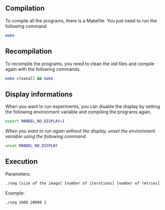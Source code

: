 ## Compilation

To compile all the programs, there is a Makefile. You just need to run the following command.

```bash
make
```


## Recompilation

To recompile the programs, you need to clean the old files and compile again with the following commands.

```bash
make cleanall && make
```


## Display informations
	
When you want to run experiments, you can disable the display by setting the following environment variable and compiling the programs again.

```bash
export MANDEL_NO_DISPLAY=1
```


*When you want to run again without the display, unset the environment variable using the following command.*

```bash
unset MANDEL_NO_DISPLAY
```


## Execution

Parameters:

```bash
./seq [size of the image] [number of iterations] [number of retries]
```

Example:

```bash
./seq 1000 20000 1
```